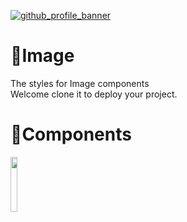 [![github_profile_banner](https://user-images.githubusercontent.com/6915577/206462453-5474db56-58cf-4088-8b86-cbab994d2a0c.jpg)](https://linktr.ee/evileye0666)

# 🌈Image
The styles for Image components\
Welcome clone it to deploy your project.

# 🧩Components
<a href="https://github.com/Evileye0666/CSS-Components/tree/main/Button/ArrowAlt"><img src="./ArrowAlt/Images/ArrowBtn.gif" width="15%"></img></a>

